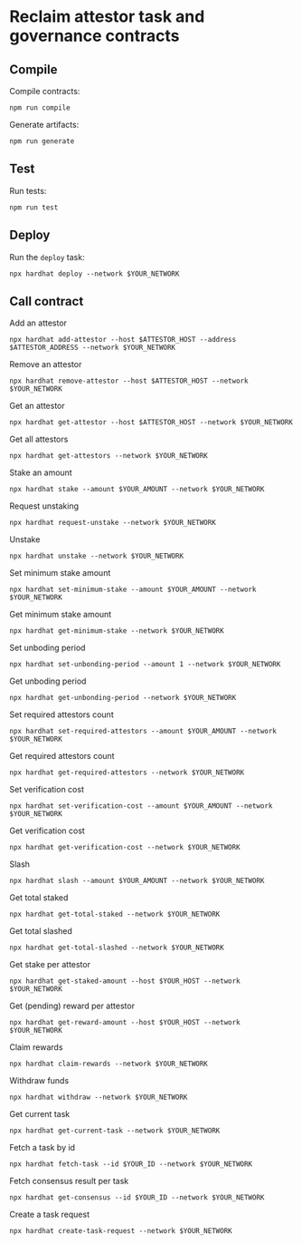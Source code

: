 # Reclaim attestor task and governance contracts

## Compile

Compile contracts:

```shell
npm run compile
```

Generate artifacts:

```shell
npm run generate
```

## Test

Run tests:

```shell
npm run test
```

## Deploy

Run the `deploy` task:

```shell
npx hardhat deploy --network $YOUR_NETWORK
```

## Call contract

Add an attestor

```shell
npx hardhat add-attestor --host $ATTESTOR_HOST --address $ATTESTOR_ADDRESS --network $YOUR_NETWORK
```

Remove an attestor

```shell
npx hardhat remove-attestor --host $ATTESTOR_HOST --network $YOUR_NETWORK
```

Get an attestor

```shell
npx hardhat get-attestor --host $ATTESTOR_HOST --network $YOUR_NETWORK
```

Get all attestors

```shell
npx hardhat get-attestors --network $YOUR_NETWORK
```

Stake an amount

```shell
npx hardhat stake --amount $YOUR_AMOUNT --network $YOUR_NETWORK
```

Request unstaking

```shell
npx hardhat request-unstake --network $YOUR_NETWORK
```

Unstake

```shell
npx hardhat unstake --network $YOUR_NETWORK
```

Set minimum stake amount

```shell
npx hardhat set-minimum-stake --amount $YOUR_AMOUNT --network $YOUR_NETWORK
```

Get minimum stake amount

```shell
npx hardhat get-minimum-stake --network $YOUR_NETWORK
```

Set unboding period

```shell
npx hardhat set-unbonding-period --amount 1 --network $YOUR_NETWORK
```

Get unboding period

```shell
npx hardhat get-unbonding-period --network $YOUR_NETWORK
```

Set required attestors count

```shell
npx hardhat set-required-attestors --amount $YOUR_AMOUNT --network $YOUR_NETWORK
```

Get required attestors count

```shell
npx hardhat get-required-attestors --network $YOUR_NETWORK
```

Set verification cost

```shell
npx hardhat set-verification-cost --amount $YOUR_AMOUNT --network $YOUR_NETWORK
```

Get verification cost

```shell
npx hardhat get-verification-cost --network $YOUR_NETWORK
```

Slash

```shell
npx hardhat slash --amount $YOUR_AMOUNT --network $YOUR_NETWORK
```

Get total staked

```shell
npx hardhat get-total-staked --network $YOUR_NETWORK
```

Get total slashed

```shell
npx hardhat get-total-slashed --network $YOUR_NETWORK
```

Get stake per attestor

```shell
npx hardhat get-staked-amount --host $YOUR_HOST --network $YOUR_NETWORK
```

Get (pending) reward per attestor

```shell
npx hardhat get-reward-amount --host $YOUR_HOST --network $YOUR_NETWORK
```

Claim rewards

```shell
npx hardhat claim-rewards --network $YOUR_NETWORK
```

Withdraw funds

```shell
npx hardhat withdraw --network $YOUR_NETWORK
```

Get current task

```shell
npx hardhat get-current-task --network $YOUR_NETWORK
```

Fetch a task by id

```shell
npx hardhat fetch-task --id $YOUR_ID --network $YOUR_NETWORK
```

Fetch consensus result per task

```shell
npx hardhat get-consensus --id $YOUR_ID --network $YOUR_NETWORK
```

Create a task request

```shell
npx hardhat create-task-request --network $YOUR_NETWORK
```
